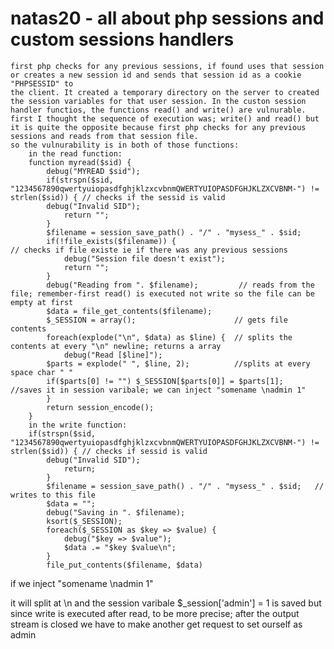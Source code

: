 # natas20 - all about php sessions and custom sessions handlers
	first php checks for any previous sessions, if found uses that session or creates a new session id and sends that session id as a cookie "PHPSESSID" to
	the client. It created a temporary directory on the server to created the session variables for that user session. In the custon session handler functios, the functions read() and write() are vulnurable.
	first I thought the sequence of execution was; write() and read() but it is quite the opposite because first php checks for any previous sessions and reads from that session file.
	so the vulnurability is in both of those functions:
		in the read function:
		function myread($sid) { 
		    debug("MYREAD $sid"); 
		    if(strspn($sid, "1234567890qwertyuiopasdfghjklzxcvbnmQWERTYUIOPASDFGHJKLZXCVBNM-") != strlen($sid)) { // checks if the sessid is valid
		    debug("Invalid SID"); 
		        return "";
		    }
		    $filename = session_save_path() . "/" . "mysess_" . $sid;
		    if(!file_exists($filename)) {                                // checks if file existe ie if there was any previous sessions
		        debug("Session file doesn't exist");
		        return "";
		    }
		    debug("Reading from ". $filename);         // reads from the file; remember-first read() is executed not write so the file can be empty at first
		    $data = file_get_contents($filename);
		    $_SESSION = array();                      // gets file contents
		    foreach(explode("\n", $data) as $line) {  // splits the contents at every "\n" newline; returns a array
		        debug("Read [$line]");
		    $parts = explode(" ", $line, 2);          //splits at every space char " " 
		    if($parts[0] != "") $_SESSION[$parts[0]] = $parts[1];   //saves it in session varibale; we can inject "somename \nadmin 1"
		    }
		    return session_encode();
		}
		in the write function:
		if(strspn($sid, "1234567890qwertyuiopasdfghjklzxcvbnmQWERTYUIOPASDFGHJKLZXCVBNM-") != strlen($sid)) { // checks if sessid is valid
		    debug("Invalid SID"); 
		        return;
		    }
		    $filename = session_save_path() . "/" . "mysess_" . $sid;   // writes to this file
		    $data = "";
		    debug("Saving in ". $filename);
		    ksort($_SESSION);
		    foreach($_SESSION as $key => $value) {
		        debug("$key => $value");
		        $data .= "$key $value\n";
		    }
		    file_put_contents($filename, $data)


if we inject "somename \nadmin 1"

it will split at \n
and the session varibale $_session['admin'] = 1 is saved
but since write is executed after read, to be more precise; after the output stream is closed we have to make another get request to set ourself as admin